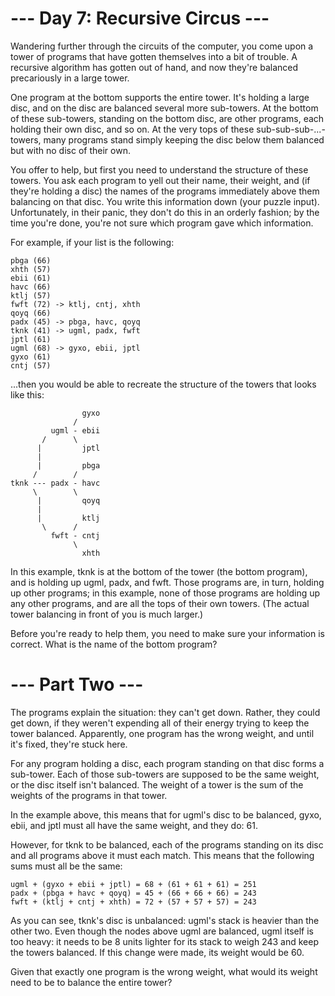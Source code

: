 # --- Day 7: Recursive Circus ---

Wandering further through the circuits of the computer, you come upon
a tower of programs that have gotten themselves into a bit of
trouble. A recursive algorithm has gotten out of hand, and now they're
balanced precariously in a large tower.

One program at the bottom supports the entire tower. It's holding a
large disc, and on the disc are balanced several more sub-towers. At
the bottom of these sub-towers, standing on the bottom disc, are other
programs, each holding their own disc, and so on. At the very tops of
these sub-sub-sub-...-towers, many programs stand simply keeping the
disc below them balanced but with no disc of their own.

You offer to help, but first you need to understand the structure of
these towers. You ask each program to yell out their name, their
weight, and (if they're holding a disc) the names of the programs
immediately above them balancing on that disc. You write this
information down (your puzzle input). Unfortunately, in their panic,
they don't do this in an orderly fashion; by the time you're done,
you're not sure which program gave which information.

For example, if your list is the following:

    pbga (66)
    xhth (57)
    ebii (61)
    havc (66)
    ktlj (57)
    fwft (72) -> ktlj, cntj, xhth
    qoyq (66)
    padx (45) -> pbga, havc, qoyq
    tknk (41) -> ugml, padx, fwft
    jptl (61)
    ugml (68) -> gyxo, ebii, jptl
    gyxo (61)
    cntj (57)

...then you would be able to recreate the structure of the towers that
looks like this:

                    gyxo
                  /     
             ugml - ebii
           /      \     
          |         jptl
          |        
          |         pbga
         /        /
    tknk --- padx - havc
         \        \
          |         qoyq
          |             
          |         ktlj
           \      /     
             fwft - cntj
                  \     
                    xhth

In this example, tknk is at the bottom of the tower (the bottom
program), and is holding up ugml, padx, and fwft. Those programs are,
in turn, holding up other programs; in this example, none of those
programs are holding up any other programs, and are all the tops of
their own towers. (The actual tower balancing in front of you is much
larger.)

Before you're ready to help them, you need to make sure your
information is correct. What is the name of the bottom program?

# --- Part Two ---

The programs explain the situation: they can't get down. Rather, they
could get down, if they weren't expending all of their energy trying
to keep the tower balanced. Apparently, one program has the wrong
weight, and until it's fixed, they're stuck here.

For any program holding a disc, each program standing on that disc
forms a sub-tower. Each of those sub-towers are supposed to be the
same weight, or the disc itself isn't balanced. The weight of a tower
is the sum of the weights of the programs in that tower.

In the example above, this means that for ugml's disc to be balanced,
gyxo, ebii, and jptl must all have the same weight, and they do: 61.

However, for tknk to be balanced, each of the programs standing on its
disc and all programs above it must each match. This means that the
following sums must all be the same:

    ugml + (gyxo + ebii + jptl) = 68 + (61 + 61 + 61) = 251
    padx + (pbga + havc + qoyq) = 45 + (66 + 66 + 66) = 243
    fwft + (ktlj + cntj + xhth) = 72 + (57 + 57 + 57) = 243

As you can see, tknk's disc is unbalanced: ugml's stack is heavier
than the other two. Even though the nodes above ugml are balanced,
ugml itself is too heavy: it needs to be 8 units lighter for its stack
to weigh 243 and keep the towers balanced. If this change were made,
its weight would be 60.

Given that exactly one program is the wrong weight, what would its
weight need to be to balance the entire tower?
